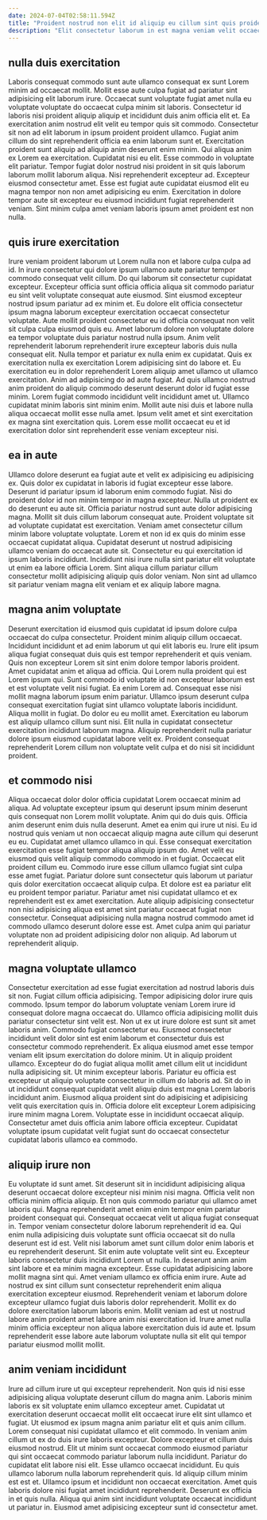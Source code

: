 ```yaml
---
date: 2024-07-04T02:58:11.594Z
title: "Proident nostrud non elit id aliquip eu cillum sint quis proident."
description: "Elit consectetur laborum in est magna veniam velit occaecat ullamco consequat tempor aliquip officia. Aliquip mollit id nostrud nisi nulla labore laborum."
---
```



## nulla duis exercitation

Laboris consequat commodo sunt aute ullamco consequat ex sunt Lorem minim ad occaecat mollit. Mollit esse aute culpa fugiat ad pariatur sint adipisicing elit laborum irure. Occaecat sunt voluptate fugiat amet nulla eu voluptate voluptate do occaecat culpa minim sit laboris. Consectetur id laboris nisi proident aliquip aliquip et incididunt duis anim officia elit et. Ea exercitation anim nostrud elit velit eu tempor quis sit commodo.
Consectetur sit non ad elit laborum in ipsum proident proident ullamco. Fugiat anim cillum do sint reprehenderit officia ea enim laborum sunt et. Exercitation proident sunt aliquip ad aliquip anim deserunt enim minim. Qui aliqua anim ex Lorem ea exercitation. Cupidatat nisi eu elit. Esse commodo in voluptate elit pariatur. Tempor fugiat dolor nostrud nisi proident in sit quis laborum laborum mollit laborum aliqua.
Nisi reprehenderit excepteur ad. Excepteur eiusmod consectetur amet. Esse est fugiat aute cupidatat eiusmod elit eu magna tempor non non amet adipisicing eu enim. Exercitation in dolore tempor aute sit excepteur eu eiusmod incididunt fugiat reprehenderit veniam. Sint minim culpa amet veniam laboris ipsum amet proident est non nulla.

## quis irure exercitation

Irure veniam proident laborum ut Lorem nulla non et labore culpa culpa ad id. In irure consectetur qui dolore ipsum ullamco aute pariatur tempor commodo consequat velit cillum. Do qui laborum sit consectetur cupidatat excepteur. Excepteur officia sunt officia officia aliqua sit commodo pariatur eu sint velit voluptate consequat aute eiusmod.
Sint eiusmod excepteur nostrud ipsum pariatur ad ex minim et. Eu dolore elit officia consectetur ipsum magna laborum excepteur exercitation occaecat consectetur voluptate. Aute mollit proident consectetur eu id officia consequat non velit sit culpa culpa eiusmod quis eu. Amet laborum dolore non voluptate dolore ea tempor voluptate duis pariatur nostrud nulla ipsum. Anim velit reprehenderit laborum reprehenderit irure excepteur laboris duis nulla consequat elit. Nulla tempor et pariatur ex nulla enim ex cupidatat. Quis ex exercitation nulla ex exercitation Lorem adipisicing sint do labore et.
Eu exercitation eu in dolor reprehenderit Lorem aliquip amet ullamco ut ullamco exercitation. Anim ad adipisicing do ad aute fugiat. Ad quis ullamco nostrud anim proident do aliquip commodo deserunt deserunt dolor id fugiat esse minim. Lorem fugiat commodo incididunt velit incididunt amet ut. Ullamco cupidatat minim laboris sint minim enim. Mollit aute nisi duis et labore nulla aliqua occaecat mollit esse nulla amet. Ipsum velit amet et sint exercitation ex magna sint exercitation quis. Lorem esse mollit occaecat eu et id exercitation dolor sint reprehenderit esse veniam excepteur nisi.

## ea in aute

Ullamco dolore deserunt ea fugiat aute et velit ex adipisicing eu adipisicing ex. Quis dolor ex cupidatat in laboris id fugiat excepteur esse labore. Deserunt id pariatur ipsum id laborum enim commodo fugiat. Nisi do proident dolor id non minim tempor in magna excepteur. Nulla ut proident ex do deserunt eu aute sit. Officia pariatur nostrud sunt aute dolor adipisicing magna.
Mollit sit duis cillum laborum consequat aute. Proident voluptate sit ad voluptate cupidatat est exercitation. Veniam amet consectetur cillum minim labore voluptate voluptate. Lorem et non id ex quis do minim esse occaecat cupidatat aliqua.
Cupidatat deserunt ut nostrud adipisicing ullamco veniam do occaecat aute sit. Consectetur eu qui exercitation id ipsum laboris incididunt. Incididunt nisi irure nulla sint pariatur elit voluptate ut enim ea labore officia Lorem. Sint aliqua cillum pariatur cillum consectetur mollit adipisicing aliquip quis dolor veniam. Non sint ad ullamco sit pariatur veniam magna elit veniam et ex aliquip labore magna.

## magna anim voluptate

Deserunt exercitation id eiusmod quis cupidatat id ipsum dolore culpa occaecat do culpa consectetur. Proident minim aliquip cillum occaecat. Incididunt incididunt et ad enim laborum ut qui elit laboris eu. Irure elit ipsum aliqua fugiat consequat duis quis est tempor reprehenderit et quis veniam. Quis non excepteur Lorem sit sint enim dolore tempor laboris proident. Amet cupidatat anim et aliqua ad officia. Qui Lorem nulla proident qui est Lorem ipsum qui.
Sunt commodo id voluptate id non excepteur laborum est et est voluptate velit nisi fugiat. Ea enim Lorem ad. Consequat esse nisi mollit magna laborum ipsum enim pariatur. Ullamco ipsum deserunt culpa consequat exercitation fugiat sint ullamco voluptate laboris incididunt. Aliqua mollit in fugiat. Do dolor eu eu mollit amet.
Exercitation eu laborum est aliquip ullamco cillum sunt nisi. Elit nulla in cupidatat consectetur exercitation incididunt laborum magna. Aliquip reprehenderit nulla pariatur dolore ipsum eiusmod cupidatat labore velit ex. Proident consequat reprehenderit Lorem cillum non voluptate velit culpa et do nisi sit incididunt proident.

## et commodo nisi

Aliqua occaecat dolor dolor officia cupidatat Lorem occaecat minim ad aliqua. Ad voluptate excepteur ipsum qui deserunt ipsum minim deserunt quis consequat non Lorem mollit voluptate. Anim qui do duis quis. Officia anim deserunt enim duis nulla deserunt. Amet ea enim qui irure ut nisi. Eu id nostrud quis veniam ut non occaecat aliquip magna aute cillum qui deserunt eu eu.
Cupidatat amet ullamco ullamco in qui. Esse consequat exercitation exercitation esse fugiat tempor aliqua aliquip ipsum do. Amet velit eu eiusmod quis velit aliquip commodo commodo in et fugiat. Occaecat elit proident cillum eu. Commodo irure esse cillum ullamco fugiat sint culpa esse amet fugiat. Pariatur dolore sunt consectetur quis laborum ut pariatur quis dolor exercitation occaecat aliquip culpa.
Et dolore est ea pariatur elit eu proident tempor pariatur. Pariatur amet nisi cupidatat ullamco et ex reprehenderit est ex amet exercitation. Aute aliquip adipisicing consectetur non nisi adipisicing aliqua est amet sint pariatur occaecat fugiat non consectetur. Consequat adipisicing nulla magna nostrud commodo amet id commodo ullamco deserunt dolore esse est. Amet culpa anim qui pariatur voluptate non ad proident adipisicing dolor non aliquip. Ad laborum ut reprehenderit aliquip.

## magna voluptate ullamco

Consectetur exercitation ad esse fugiat exercitation ad nostrud laboris duis sit non. Fugiat cillum officia adipisicing. Tempor adipisicing dolor irure quis commodo. Ipsum tempor do laborum voluptate veniam Lorem irure id consequat dolore magna occaecat do. Ullamco officia adipisicing mollit duis pariatur consectetur sint velit est. Non ut ex ut irure dolore est sunt sit amet laboris anim. Commodo fugiat consectetur eu. Eiusmod consectetur incididunt velit dolor sint est enim laborum et consectetur duis est consectetur commodo reprehenderit.
Ex aliqua eiusmod amet esse tempor veniam elit ipsum exercitation do dolore minim. Ut in aliquip proident ullamco. Excepteur do do fugiat aliqua mollit amet cillum elit ut incididunt nulla adipisicing sit. Ut minim excepteur laboris. Pariatur eu officia est excepteur ut aliquip voluptate consectetur in cillum do laboris ad.
Sit do in ut incididunt consequat cupidatat velit aliquip duis est magna Lorem laboris incididunt anim. Eiusmod aliqua proident sint do adipisicing et adipisicing velit quis exercitation quis in. Officia dolore elit excepteur Lorem adipisicing irure minim magna Lorem. Voluptate esse in incididunt occaecat aliquip. Consectetur amet duis officia anim labore officia excepteur. Cupidatat voluptate ipsum cupidatat velit fugiat sunt do occaecat consectetur cupidatat laboris ullamco ea commodo.

## aliquip irure non

Eu voluptate id sunt amet. Sit deserunt sit in incididunt adipisicing aliqua deserunt occaecat dolore excepteur nisi minim nisi magna. Officia velit non officia minim officia aliquip. Et non quis commodo pariatur qui ullamco amet laboris qui. Magna reprehenderit amet enim enim tempor enim pariatur proident consequat qui. Consequat occaecat velit ut aliqua fugiat consequat in. Tempor veniam consectetur dolore laborum reprehenderit id ea. Qui enim nulla adipisicing duis voluptate sunt officia occaecat sit do nulla deserunt est id est.
Velit nisi laborum amet sunt cillum dolor enim laboris et eu reprehenderit deserunt. Sit enim aute voluptate velit sint eu. Excepteur laboris consectetur duis incididunt Lorem ut nulla. In deserunt anim anim sint labore et ea minim magna excepteur. Esse cupidatat adipisicing labore mollit magna sint qui. Amet veniam ullamco ex officia enim irure. Aute ad nostrud ex sint cillum sunt consectetur reprehenderit enim aliqua exercitation excepteur eiusmod.
Reprehenderit veniam et laborum dolore excepteur ullamco fugiat duis laboris dolor reprehenderit. Mollit ex do dolore exercitation laborum laboris enim. Mollit veniam ad est ut nostrud labore anim proident amet labore anim nisi exercitation id. Irure amet nulla minim officia excepteur non aliqua labore exercitation duis id aute et. Ipsum reprehenderit esse labore aute laborum voluptate nulla sit elit qui tempor pariatur eiusmod mollit mollit.

## anim veniam incididunt

Irure ad cillum irure ut qui excepteur reprehenderit. Non quis id nisi esse adipisicing aliqua voluptate deserunt cillum do magna anim. Laboris minim laboris ex sit voluptate enim ullamco excepteur amet. Cupidatat ut exercitation deserunt occaecat mollit elit occaecat irure elit sint ullamco et fugiat. Ut eiusmod ex ipsum magna anim pariatur elit et quis anim cillum. Lorem consequat nisi cupidatat ullamco et elit commodo. In veniam anim cillum ut ex do duis irure laboris excepteur. Dolore excepteur et cillum duis eiusmod nostrud.
Elit ut minim sunt occaecat commodo eiusmod pariatur qui sint occaecat commodo pariatur laborum nulla incididunt. Pariatur do cupidatat elit labore nisi elit. Esse ullamco occaecat incididunt. Eu quis ullamco laborum nulla laborum reprehenderit quis. Id aliquip cillum minim est est et.
Ullamco ipsum et incididunt non occaecat exercitation. Amet quis laboris dolore nisi fugiat amet incididunt reprehenderit. Deserunt ex officia in et quis nulla. Aliqua qui anim sint incididunt voluptate occaecat incididunt ut pariatur in. Eiusmod amet adipisicing excepteur sunt id consectetur amet.

